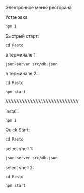 Электронное меню ресторана


Установка:

    npm i

Быстрый старт:

    cd Resto

в терминале 1:

    json-server src/db.json

в терминале 2:

    cd Resto

    npm start

//////////////////////////////////////////////

install:

    npm i

Quick Start:

    cd Resto

select shell 1:

    json-server src/db.json

select shell 2:

    cd Resto

    npm start
